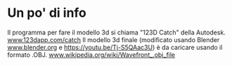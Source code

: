 # Un po' di info #
Il programma per fare il modello 3d si chiama "123D Catch" della Autodesk.
www.123dapp.com/catch
Il modello 3d finale (modificato usando Blender www.blender.org e https://youtu.be/Tj-S5QAac3U) è da caricare usando il formato .OBJ.
www.wikipedia.org/wiki/Wavefront_.obj_file
